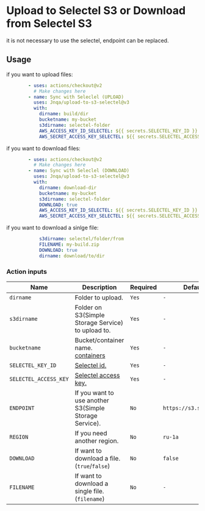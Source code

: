 # Upload to Selectel S3 or Download from Selectel S3
it is not necessary to use the selectel, endpoint can be replaced.

## Usage

if you want to upload files:

```yml
        - uses: actions/checkout@v2
          # Make changes here
        - name: Sync with Seleclel (UPLOAD)
          uses: Jnqa/upload-to-s3-selectel@v3
          with:
            dirname: build/dir
            bucketname: my-bucket
            s3dirname: selectel-folder
            AWS_ACCESS_KEY_ID_SELECTEL: ${{ secrets.SELECTEL_KEY_ID }}
            AWS_SECRET_ACCESS_KEY_SELECTEL: ${{ secrets.SELECTEL_ACCESS_KEY }}
```

if you want to download files:

```yml
        - uses: actions/checkout@v2
          # Make changes here
        - name: Sync with Seleclel (DOWNLOAD)
          uses: Jnqa/upload-to-s3-selectel@v3
          with:
            dirname: download-dir
            bucketname: my-bucket
            s3dirname: selectel-folder
            DOWNLOAD: true
            AWS_ACCESS_KEY_ID_SELECTEL: ${{ secrets.SELECTEL_KEY_ID }}
            AWS_SECRET_ACCESS_KEY_SELECTEL: ${{ secrets.SELECTEL_ACCESS_KEY }}
```

if you want to download a sinlge file:
```yml
            s3dirname: selectel/folder/from
            FILENAME: my-build.zip
            DOWNLOAD: true
            dirname: download/to/dir
```

### Action inputs

| Name | Description | Required | Default |
| --- | --- | --- | --- |
| `dirname` | Folder to upload. | `Yes` | `-` |
| `s3dirname` | Folder on S3(Simple Storage Service) to upload to. | `Yes` | `-` |
| `bucketname` | Bucket/container name. [containers](https://my.selectel.ru/storage/containers) | `Yes` | `-` |
| `SELECTEL_KEY_ID` | [Selectel id.](https://my.selectel.ru/storage/users) | `Yes` | `-` |
| `SELECTEL_ACCESS_KEY` | [Selectel access key.](https://my.selectel.ru/storage/users) | `Yes` | `-` |
| `ENDPOINT` | If you want to use another S3(Simple Storage Service). | `No` | `https://s3.selcdn.ru` |
| `REGION` | If you need another region. | `No` | `ru-1a` |
| `DOWNLOAD` | If want to download a file. (`true`/`false`) | `No` | `false` |
| `FILENAME` | If want to download a single file. (`filename`) | `No` | `-` |
